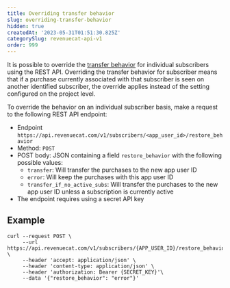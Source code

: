 ```yaml
---
title: Overriding transfer behavior
slug: overriding-transfer-behavior
hidden: true
createdAt: '2023-05-31T01:51:30.825Z'
categorySlug: revenuecat-api-v1
order: 999
---
```

It is possible to override the [transfer behavior](doc:restoring-purchases#transferring-purchases-seen-on-multiple-app-user-ids) for individual subscribers using the REST API. Overriding the transfer behavior for subscriber means that if a purchase currently associated with that subscriber is seen on another identified subscriber, the override applies instead of the setting configured on the project level.

To override the behavior on an individual subscriber basis, make a request to the following REST API endpoint:

- Endpoint `https://api.revenuecat.com/v1/subscribers/<app_user_id>/restore_behavior`
- Method: `POST`
- POST body: JSON containing a field `restore_behavior` with the following possible values:
  - `transfer`:  Will transfer the purchases to the new app user ID
  - `error`: Will keep the purchases with this app user ID
  - `transfer_if_no_active_subs`: Will transfer the purchases to the new app user ID unless a subscription is currently active
- The endpoint requires using a secret API key

## Example

```Text cURL
curl --request POST \
     --url https://api.revenuecat.com/v1/subscribers/{APP_USER_ID}/restore_behavior \
     --header 'accept: application/json' \
     --header 'content-type: application/json' \
     --header 'authorization: Bearer {SECRET_KEY}'\
     --data '{"restore_behavior": "error"}'
```